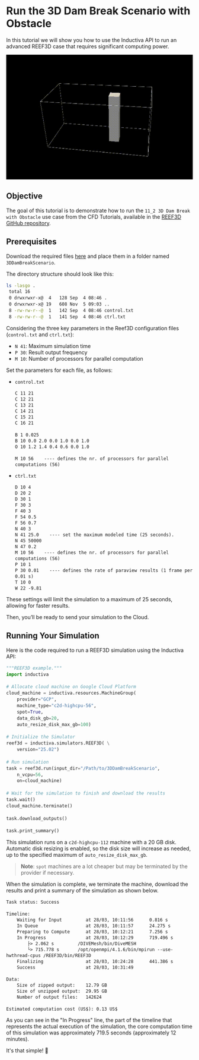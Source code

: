 # Run the 3D Dam Break Scenario with Obstacle
In this tutorial we will show you how to use the Inductiva API to run an advanced REEF3D case that requires significant computing power.

<p align="center"><img src="./_static/reef3d_3d_dam_break_with_obs.gif" alt="Magnitude of the velocity field produced with Paraview using VTK files generated by Reef3D" width="700"></p>

## Objective
The goal of this tutorial is to demonstrate how to run the `11_2 3D Dam Break with Obstacle` use case from the CFD Tutorials, available in the [REEF3D GitHub repository](https://github.com/REEF3D/REEF3D/tree/master).

## Prerequisites
Download the required files [here](https://github.com/REEF3D/REEF3D/tree/25.02/Tutorials/REEF3D_CFD/11_2%203D%20Dam%20Break%20with%20Obstacle) and place them in a folder named `3DDamBreakScenario`.

The directory structure should look like this:
   ```bash
   ls -lasgo .
    total 16
    0 drwxrwxr-x@  4   128 Sep  4 08:46 .
    0 drwxrwxr-x@ 19   608 Nov  5 09:03 ..
    8 -rw-rw-r--@  1   142 Sep  4 08:46 control.txt
    8 -rw-rw-r--@  1   141 Sep  4 08:46 ctrl.txt
   ```
Considering the three key parameters in the Reef3D configuration files (`control.txt` and `ctrl.txt`):
- `N 41`: Maximum simulation time
- `P 30`: Result output frequency
- `M 10`: Number of processors for parallel computation

Set the parameters for each file, as follows:
- `control.txt`

	```
	C 11 21
	C 12 21
	C 13 21
	C 14 21
	C 15 21
	C 16 21

	B 1 0.025
	B 10 0.0 2.0 0.0 1.0 0.0 1.0
	O 10 1.2 1.4 0.4 0.6 0.0 1.0

	M 10 56    ---- defines the nr. of processors for parallel computations (56)
   ```
 
 - `ctrl.txt`
   	
  	```
	D 10 4
	D 20 2
	D 30 1
	F 30 3
	F 40 3
	F 54 0.5
	F 56 0.7
	N 40 3
	N 41 25.0    ---- set the maximum modeled time (25 seconds).
	N 45 50000
	N 47 0.2
	M 10 56    ---- defines the nr. of processors for parallel computations (56)
	P 10 1
	P 30 0.01    ---- defines the rate of paraview results (1 frame per 0.01 s)
	T 10 0
	W 22 -9.81
	```

These settings will limit the simulation to a maximum of 25 seconds, allowing for faster results.

Then, you’ll be ready to send your simulation to the Cloud.
 
## Running Your Simulation
Here is the code required to run a REEF3D simulation using the Inductiva API:

```python
"""REEF3D example."""
import inductiva

# Allocate cloud machine on Google Cloud Platform
cloud_machine = inductiva.resources.MachineGroup(
    provider="GCP",
	machine_type="c2d-highcpu-56",
	spot=True,
	data_disk_gb=20,
	auto_resize_disk_max_gb=100)

# Initialize the Simulator
reef3d = inductiva.simulators.REEF3D( \
    version="25.02")

# Run simulation
task = reef3d.run(input_dir="/Path/to/3DDamBreakScenario",
    n_vcpu=56,
    on=cloud_machine)

# Wait for the simulation to finish and download the results
task.wait()
cloud_machine.terminate()

task.download_outputs()

task.print_summary()
```
This simulation runs on a `c2d-highcpu-112` machine with a 20 GB disk. Automatic disk resizing is enabled, so the disk size will increase as needed,
up to the specified maximum of `auto_resize_disk_max_gb`.

> **Note**: `spot` machines are a lot cheaper but may be terminated by the provider if necessary.

When the simulation is complete, we terminate the machine, download the results and print a summary of the simulation as shown below.

```
Task status: Success

Timeline:
	Waiting for Input         at 28/03, 10:11:56      0.816 s
	In Queue                  at 28/03, 10:11:57      24.275 s
	Preparing to Compute      at 28/03, 10:12:21      7.256 s
	In Progress               at 28/03, 10:12:29      719.496 s
		├> 2.062 s         /DIVEMesh/bin/DiveMESH
		└> 715.778 s       /opt/openmpi/4.1.6/bin/mpirun --use-hwthread-cpus /REEF3D/bin/REEF3D
	Finalizing                at 28/03, 10:24:28      441.386 s
	Success                   at 28/03, 10:31:49      

Data:
	Size of zipped output:    12.79 GB
	Size of unzipped output:  29.95 GB
	Number of output files:   142624

Estimated computation cost (US$): 0.13 US$
```
As you can see in the "In Progress" line, the part of the timeline that represents the actual execution of the simulation, the core computation time 
of this simulation was approximately 719.5 seconds (approximately 12 minutes).

It's that simple! 🚀


